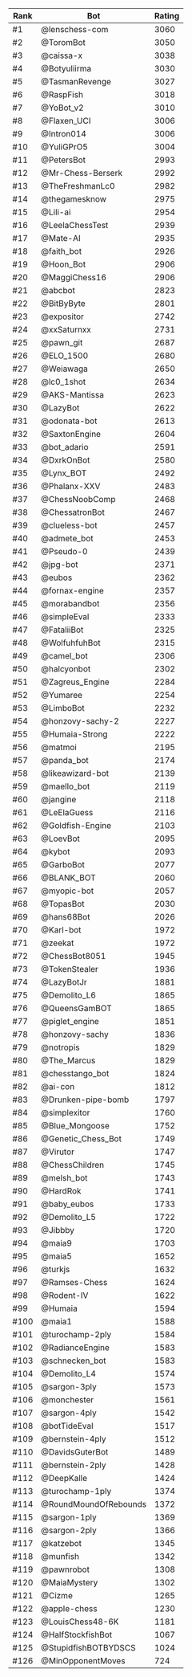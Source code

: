Rank|Bot|Rating
---|---|---
#1|@lenschess-com|3060
#2|@ToromBot|3050
#3|@caissa-x|3038
#4|@Botyuliirma|3030
#5|@TasmanRevenge|3027
#6|@RaspFish|3018
#7|@YoBot_v2|3010
#8|@Flaxen_UCI|3006
#9|@Intron014|3006
#10|@YuliGPrO5|3004
#11|@PetersBot|2993
#12|@Mr-Chess-Berserk|2992
#13|@TheFreshmanLc0|2982
#14|@thegamesknow|2975
#15|@Lili-ai|2954
#16|@LeelaChessTest|2939
#17|@Mate-AI|2935
#18|@faith_bot|2926
#19|@Hoon_Bot|2906
#20|@MaggiChess16|2906
#21|@abcbot|2823
#22|@BitByByte|2801
#23|@expositor|2742
#24|@xxSaturnxx|2731
#25|@pawn_git|2687
#26|@ELO_1500|2680
#27|@Weiawaga|2650
#28|@lc0_1shot|2634
#29|@AKS-Mantissa|2623
#30|@LazyBot|2622
#31|@odonata-bot|2613
#32|@SaxtonEngine|2604
#33|@bot_adario|2591
#34|@DxrkOnBot|2580
#35|@Lynx_BOT|2492
#36|@Phalanx-XXV|2483
#37|@ChessNoobComp|2468
#38|@ChessatronBot|2467
#39|@clueless-bot|2457
#40|@admete_bot|2453
#41|@Pseudo-0|2439
#42|@jpg-bot|2371
#43|@eubos|2362
#44|@fornax-engine|2357
#45|@morabandbot|2356
#46|@simpleEval|2333
#47|@FataliiBot|2325
#48|@WolfuhfuhBot|2315
#49|@camel_bot|2306
#50|@halcyonbot|2302
#51|@Zagreus_Engine|2284
#52|@Yumaree|2254
#53|@LimboBot|2232
#54|@honzovy-sachy-2|2227
#55|@Humaia-Strong|2222
#56|@matmoi|2195
#57|@panda_bot|2174
#58|@likeawizard-bot|2139
#59|@maello_bot|2119
#60|@jangine|2118
#61|@LeElaGuess|2116
#62|@Goldfish-Engine|2103
#63|@LoevBot|2095
#64|@kybot|2093
#65|@GarboBot|2077
#66|@BLANK_BOT|2060
#67|@myopic-bot|2057
#68|@TopasBot|2030
#69|@hans68Bot|2026
#70|@Karl-bot|1972
#71|@zeekat|1972
#72|@ChessBot8051|1945
#73|@TokenStealer|1936
#74|@LazyBotJr|1881
#75|@Demolito_L6|1865
#76|@QueensGamBOT|1865
#77|@piglet_engine|1851
#78|@honzovy-sachy|1836
#79|@notropis|1829
#80|@The_Marcus|1829
#81|@chesstango_bot|1824
#82|@ai-con|1812
#83|@Drunken-pipe-bomb|1797
#84|@simplexitor|1760
#85|@Blue_Mongoose|1752
#86|@Genetic_Chess_Bot|1749
#87|@Virutor|1747
#88|@ChessChildren|1745
#89|@melsh_bot|1743
#90|@HardRok|1741
#91|@baby_eubos|1733
#92|@Demolito_L5|1722
#93|@Jibbby|1720
#94|@maia9|1703
#95|@maia5|1652
#96|@turkjs|1632
#97|@Ramses-Chess|1624
#98|@Rodent-IV|1622
#99|@Humaia|1594
#100|@maia1|1588
#101|@turochamp-2ply|1584
#102|@RadianceEngine|1583
#103|@schnecken_bot|1583
#104|@Demolito_L4|1574
#105|@sargon-3ply|1573
#106|@monchester|1561
#107|@sargon-4ply|1542
#108|@botTideEval|1517
#109|@bernstein-4ply|1512
#110|@DavidsGuterBot|1489
#111|@bernstein-2ply|1428
#112|@DeepKalle|1424
#113|@turochamp-1ply|1374
#114|@RoundMoundOfRebounds|1372
#115|@sargon-1ply|1369
#116|@sargon-2ply|1366
#117|@katzebot|1345
#118|@munfish|1342
#119|@pawnrobot|1308
#120|@MaiaMystery|1302
#121|@Cizme|1265
#122|@apple-chess|1230
#123|@LouisChess48-6K|1181
#124|@HalfStockfishBot|1067
#125|@StupidfishBOTBYDSCS|1024
#126|@MinOpponentMoves|724
